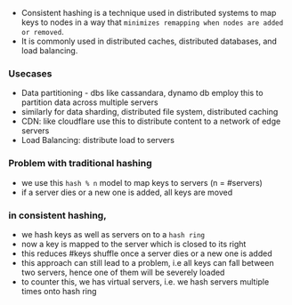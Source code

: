 - Consistent hashing is a technique used in distributed systems to map keys to nodes in a way that `minimizes remapping when nodes are added or removed`. 
- It is commonly used in distributed caches, distributed databases, and load balancing.

### Usecases
- Data partitioning - dbs like cassandara, dynamo db employ this to partition data across multiple servers
- similarly for data sharding, distributed file system, distributed caching
- CDN: like cloudflare use this to distribute content to a network of edge servers
- Load Balancing: distribute load to servers

### Problem with traditional hashing
- we use this `hash % n` model to map keys to servers (n = #servers)
- if a server dies or a new one is added, all keys are moved

### in consistent hashing,
- we hash keys as well as servers on to a `hash ring`
- now a key is mapped to the server which is closed to its right
- this reduces #keys shuffle once a server dies or a new one is added
- this approach can still lead to a problem, i.e all keys can fall between two servers, hence one of them will be severely loaded
- to counter this, we has virtual servers, i.e. we hash servers multiple times onto hash ring

